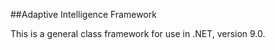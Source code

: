 ##Adaptive Intelligence Framework

This is a general class framework for use in .NET, version 9.0.   
